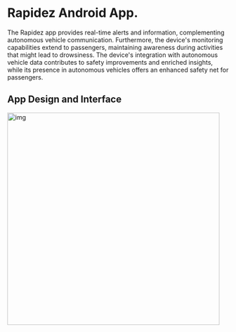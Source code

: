 # Rapidez Android App.
The Rapidez app provides real-time alerts and information, complementing autonomous vehicle communication. Furthermore, the device's 
monitoring capabilities extend to passengers, maintaining awareness during activities that might lead to drowsiness. The device's integration with autonomous
vehicle data contributes to safety improvements and enriched insights, while its presence in autonomous vehicles offers an enhanced safety net for passengers.

## App Design and Interface

<img src = "https://github.com/Kiruthik-coder/Rapidez/assets/76081690/7c5482a4-f595-4c16-8f15-87af18f4cf81" alt = "img" width="483">





